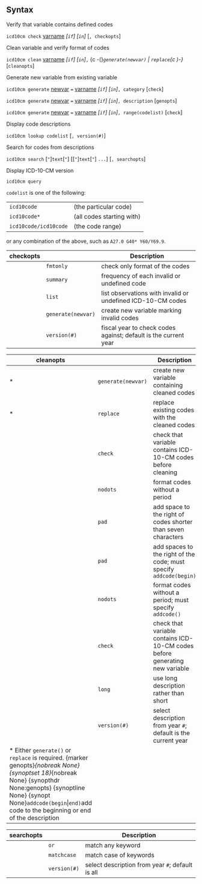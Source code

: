 ## Syntax

Verify that variable contains defined codes

`icd10cm check`
[varname](http://www.stata.com/help.cgi?varname)
_\[`if`\] \[`in`\]_ \[`, checkopts`\]

Clean variable and verify format of codes

`icd10cm clean`
[varname](http://www.stata.com/help.cgi?varname)
_\[`if`\] \[`in`\]_`,` <span options="-(">{c
-(}_`generate(newvar)` \| `replace`<span options=")-">{c
)-}_ \[`cleanopts`\]

Generate new variable from existing variable

`icd10cm generate`
[newvar](http://www.stata.com/help.cgi?newvar)
`=`
[varname](http://www.stata.com/help.cgi?varname)
_\[`if`\] \[`in`\]_`, category` \[`check`\]

`icd10cm generate`
[newvar](http://www.stata.com/help.cgi?newvar)
`=`
[varname](http://www.stata.com/help.cgi?varname)
_\[`if`\] \[`in`\]_`, description`
\[`genopts`\]

`icd10cm generate`
[newvar](http://www.stata.com/help.cgi?newvar)
`=`
[varname](http://www.stata.com/help.cgi?varname)
_\[`if`\] \[`in`\]_`, range(codelist)`
\[`check`\]

Display code descriptions

`icd10cm lookup codelist` \[`, version(#)`\]

Search for codes from descriptions

`icd10cm search` \[`"`\]`text`\[`"`\] \[\[`"`\]`text`\[`"`\] `...`\]
\[`, searchopts`\]

Display ICD-10-CM version

`icd10cm query`

`codelist` is one of the following:

|                           |                           |
|---------------------------|---------------------------|
| `icd10code`               | (the particular code)     |
| `icd10code*`            | (all codes starting with) |
| `icd10code/icd10code` | (the code range)          |

or any combination of the above, such as `A27.0 G40* Y60/Y69.9`.

| checkopts |                    | Description                                                     |
|-----------|--------------------|-----------------------------------------------------------------|
|           | `fmtonly`          | check only format of the codes                                  |
|           | `summary`          | frequency of each invalid or undefined code                     |
|           | `list`             | list observations with invalid or undefined ICD-10-CM codes     |
|           | `generate(newvar)` | create new variable marking invalid codes                       |
|           | `version(#)`       | fiscal year to check codes against; default is the current year |

| cleanopts                                                                                                                                                                                                                                                                                                |                    | Description                                                                 |
|----------------------------------------------------------------------------------------------------------------------------------------------------------------------------------------------------------------------------------------------------------------------------------------------------------|--------------------|-----------------------------------------------------------------------------|
| \*                                                                                                                                                                                                                                                                                                       | `generate(newvar)` | create new variable containing cleaned codes                                |
| \*                                                                                                                                                                                                                                                                                                       | `replace`          | replace existing codes with the cleaned codes                               |
|                                                                                                                                                                                                                                                                                                          | `check`            | check that variable contains ICD-10-CM codes before cleaning                |
|                                                                                                                                                                                                                                                                                                          | `nodots`           | format codes without a period                                               |
|                                                                                                                                                                                                                                                                                                          | `pad`              | add space to the right of codes shorter than seven characters               |
|                                                                                                                                                                                                                                                                                                          | `pad`              | add spaces to the right of the code; must specify `addcode(begin)`          |
|                                                                                                                                                                                                                                                                                                          | `nodots`           | format codes without a period; must specify `addcode()`                     |
|                                                                                                                                                                                                                                                                                                          | `check`            | check that variable contains ICD-10-CM codes before generating new variable |
|                                                                                                                                                                                                                                                                                                          | `long`             | use long description rather than short                                      |
|                                                                                                                                                                                                                                                                                                          | `version(#)`       | select description from year `#`; default is the current year               |
| \* Either `generate()` or `replace` is required. <span options="genopts">{marker genopts}_{nobreak None} <span options="18">{synoptset 18}_{nobreak None} {synopthdr None:genopts} {synoptline None} {synopt None}`addcode(begin`\|`end)`add code to the beginning or end of the description |                    |                                                                             |

| searchopts |              | Description                                      |
|------------|--------------|--------------------------------------------------|
|            | `or`         | match any keyword                                |
|            | `matchcase`  | match case of keywords                           |
|            | `version(#)` | select description from year `#`; default is all |
